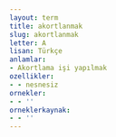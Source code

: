 ```yaml
---
layout: term
title: akortlanmak
slug: akortlanmak
letter: A
lisan: Türkçe
anlamlar:
- Akortlama işi yapılmak
ozellikler:
- - nesnesiz
ornekler:
- - ''
orneklerkaynak:
- - ''
---
```

